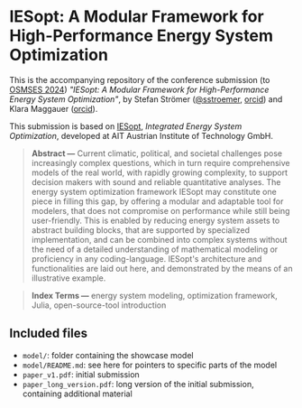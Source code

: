 # IESopt: A Modular Framework for High-Performance Energy System Optimization

This is the accompanying repository of the conference submission (to [OSMSES 2024](https://www.osmses2024.org/home)) _"IESopt: A Modular Framework for High-Performance Energy System Optimization"_, by Stefan Strömer ([@sstroemer](https://github.com/sstroemer), [orcid](https://orcid.org/0000-0002-5330-3318)) and Klara Maggauer ([orcid](https://orcid.org/0000-0002-5994-3201)).

This submission is based on [IESopt](https://github.com/ait-energy/IESopt), _Integrated Energy System Optimization_, developed at AIT Austrian Institute of Technology GmbH.

> **Abstract —** Current climatic, political, and societal challenges pose increasingly complex questions, which in turn require comprehensive models of the real world, with rapidly growing complexity, to support decision makers with sound and reliable quantitative analyses. The energy system optimization framework IESopt may constitute one piece in filling this gap, by offering a modular and adaptable tool for modelers, that does not compromise on performance while still being user-friendly. This is enabled by reducing energy system assets to abstract building blocks, that are supported by specialized implementation, and can be combined into complex systems without the need of a detailed understanding of mathematical modeling or proficiency in any coding-language. IESopt's architecture and functionalities are laid out here, and demonstrated by the means of an illustrative example.

> **Index Terms —** energy system modeling, optimization framework, Julia, open-source-tool introduction

## Included files
- `model/`: folder containing the showcase model
- `model/README.md`: see here for pointers to specific parts of the model
- `paper_v1.pdf`: initial submission
- `paper_long_version.pdf`: long version of the initial submission, containing additional material



